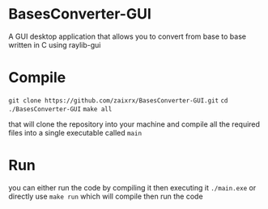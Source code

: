# BasesConverter-GUI
A GUI desktop application that allows you to convert from base to base written in C using raylib-gui

# Compile
`git clone https://github.com/zaixrx/BasesConverter-GUI.git`
`cd ./BasesConverter-GUI`
`make all`

that will clone the repository into your machine
and compile all the required files into a single executable called `main`

# Run
you can either run the code by compiling it then executing it
`./main.exe`
or directly use
`make run`
which will compile then run the code
